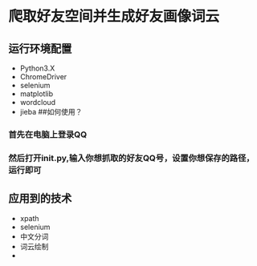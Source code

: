 # 爬取好友空间并生成好友画像词云
## 运行环境配置
- Python3.X
- ChromeDriver
- selenium
- matplotlib
- wordcloud
- jieba
##如何使用？
### 首先在电脑上登录QQ
### 然后打开init.py,输入你想抓取的好友QQ号，设置你想保存的路径，运行即可

## 应用到的技术
- xpath
- selenium
- 中文分词
- 词云绘制
-

